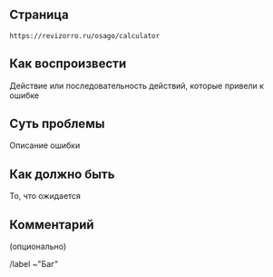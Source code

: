 ## Страница

```
https://revizorro.ru/osago/calculator
```

## Как воспроизвести

Действие или последовательность действий, которые привели к ошибке

## Суть проблемы

Описание ошибки

## Как должно быть

То, что ожидается

## Комментарий

(опционально)

/label ~"Бaг"
